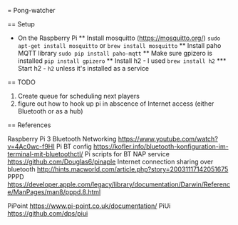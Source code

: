 = Pong-watcher

== Setup
* On the Raspberry Pi
** Install mosquitto (https://mosquitto.org/)
`sudo apt-get install mosquitto`
or
`brew install mosquitto`
** Install paho MQTT library
`sudo pip install paho-mqtt`
** Make sure gpizero is installed
`pip install gpizero`
** Install h2 - I used `brew install h2`
*** Start h2 - `h2` unless it's installed as a service

== TODO
1. Create queue for scheduling next players
2. figure out how to hook up pi in abscence of Internet access (either Bluetooth or as a hub)

== References

Raspberry Pi 3 Bluetooth Networking https://www.youtube.com/watch?v=4Ac0wc-f9HI
Pi BT config https://kofler.info/bluetooth-konfiguration-im-terminal-mit-bluetoothctl/
Pi scripts for BT NAP service https://github.com/Douglas6/pinaple
Internet connection sharing over bluetooth http://hints.macworld.com/article.php?story=20031117142051675
PPPD https://developer.apple.com/legacy/library/documentation/Darwin/Reference/ManPages/man8/pppd.8.html

PiPoint https://www.pi-point.co.uk/documentation/
PiUi https://github.com/dps/piui